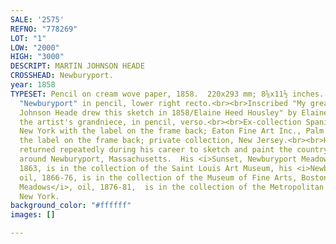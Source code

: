 ```yaml
---
SALE: '2575'
REFNO: "778269"
LOT: "1"
LOW: "2000"
HIGH: "3000"
DESCRIPT: MARTIN JOHNSON HEADE
CROSSHEAD: Newburyport.
year: 1858
TYPESET: Pencil on cream wove paper, 1858.  220x293 mm; 8⅝x11½ inches.  Inscribed
  "Newburyport" in pencil, lower right recto.<br><br>Inscribed "My great uncle Martin
  Johnson Heade drew this sketch in 1858/Elaine Heed Housley" by Elaine Heade Housley,
  the artist's grandniece, in pencil, verso.<br><br>Ex-collection Spanierman Gallery,
  New York with the label on the frame back; Eaton Fine Art Inc., Palm Beach with
  the label on the frame back; private collection, New Jersey.<br><br>Heade (1819-1904)
  returned repeatedly during his career to sketch and paint the countryside and marshes
  around Newburyport, Massachusetts.  His <i>Sunset, Newburyport Meadows</i>, oil,
  1863, is in the collection of the Saint Louis Art Museum, his <i>Newburyport Marshes</i>,
  oil, 1866-76, is in the collection of the Museum of Fine Arts, Boston, and his <i>Newburyport
  Meadows</i>, oil, 1876-81,  is in the collection of the Metropolitan Museum of Art,
  New York.
background_color: "#ffffff"
images: []

---
```

